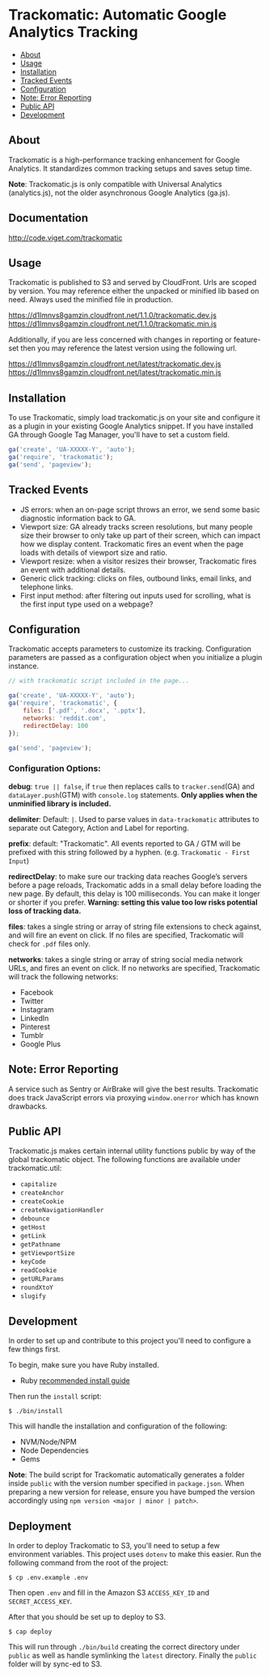 # Trackomatic: Automatic Google Analytics Tracking

* [About](#user-content-about)
* [Usage](#user-content-usage)
* [Installation](#user-content-installation)
* [Tracked Events](#user-content-tracked-events)
* [Configuration](#user-content-configuration)
* [Note: Error Reporting](#user-content-note-error-reporting)
* [Public API](#user-content-public-api)
* [Development](#user-content-development)

## About

Trackomatic is a high-performance tracking enhancement for Google Analytics. It standardizes common tracking setups and saves setup time. 

**Note**: Trackomatic.js is only compatible with Universal Analytics (analytics.js), not the older asynchronous Google Analytics (ga.js).


## Documentation

http://code.viget.com/trackomatic


## Usage

Trackomatic is published to S3 and served by CloudFront. Urls are scoped by version. You may reference either the unpacked or minified lib based on need. Always used the minified file in production.

https://d1lmnvs8gamzin.cloudfront.net/1.1.0/trackomatic.dev.js
https://d1lmnvs8gamzin.cloudfront.net/1.1.0/trackomatic.min.js

Additionally, if you are less concerned with changes in reporting or feature-set then you may reference the latest version using the following url.

https://d1lmnvs8gamzin.cloudfront.net/latest/trackomatic.dev.js
https://d1lmnvs8gamzin.cloudfront.net/latest/trackomatic.min.js


## Installation

To use Trackomatic, simply load trackomatic.js on your site and configure it as a plugin in your existing Google Analytics snippet. If you have installed GA through Google Tag Manager, you'll have to set a custom field.

```javascript
ga('create', 'UA-XXXXX-Y', 'auto');
ga('require', 'trackomatic');
ga('send', 'pageview');
```


## Tracked Events

* JS errors: when an on-page script throws an error, we send some basic diagnostic information back to GA.
* Viewport size: GA already tracks screen resolutions, but many people size their browser to only take up part of their screen, which can impact how we display content. Trackomatic fires an event when the page loads with details of viewport size and ratio.
* Viewport resize: when a visitor resizes their browser, Trackomatic fires an event with additional details.
* Generic click tracking: clicks on files, outbound links, email links, and telephone links.
* First input method: after filtering out inputs used for scrolling, what is the first input type used on a webpage?


## Configuration

Trackomatic accepts parameters to customize its tracking. Configuration parameters are passed as a configuration object when you initialize a plugin instance.

```javascript
// with trackomatic script included in the page...

ga('create', 'UA-XXXXX-Y', 'auto');
ga('require', 'trackomatic', {
    files: ['.pdf', '.docx', '.pptx'], 
    networks: 'reddit.com', 
    redirectDelay: 100
});

ga('send', 'pageview');
```


### Configuration Options:

**debug**: `true || false`, if `true` then replaces calls to `tracker.send`(GA) and `dataLayer.push`(GTM) with `console.log` statements. **Only applies when the unminified library is included.**

**delimiter**: Default: `|`. Used to parse values in `data-trackomatic` attributes to separate out Category, Action and Label for reporting.

**prefix**: default: "Trackomatic". All events reported to GA / GTM will be prefixed with this string followed by a hyphen. (e.g. `Trackomatic - First Input`)

**redirectDelay**: to make sure our tracking data reaches Google’s servers before a page reloads, Trackomatic adds in a small delay before loading the new page. By default, this delay is 100 milliseconds. You can make it longer or shorter if you prefer. **Warning: setting this value too low risks potential loss of tracking data.**

**files**: takes a single string or array of string file extensions to check against, and will fire an event on click. If no files are specified, Trackomatic will check for `.pdf` files only.

**networks**: takes a single string or array of string social media network URLs, and fires an event on click. If no networks are specified, Trackomatic will track the following networks:

* Facebook
* Twitter
* Instagram
* LinkedIn
* Pinterest
* Tumblr
* Google Plus


## Note: Error Reporting

A service such as Sentry or AirBrake will give the best results. Trackomatic does track JavaScript errors via proxying `window.onerror` which has known drawbacks.


## Public API

Trackomatic.js makes certain internal utility functions public by way of the global trackomatic object. The following functions are available under trackomatic.util:

* `capitalize`
* `createAnchor`
* `createCookie`
* `createNavigationHandler`
* `debounce`
* `getHost`
* `getLink`
* `getPathname`
* `getViewportSize`
* `keyCode`
* `readCookie`
* `getURLParams`
* `roundXtoY`
* `slugify`


## Development

In order to set up and contribute to this project you'll need to configure a few things first. 

To begin, make sure you have Ruby installed.

* Ruby [recommended install guide](https://gorails.com/setup/osx/10.9-mavericks)

Then run the `install` script:

    $ ./bin/install

This will handle the installation and configuration of the following:

* NVM/Node/NPM
* Node Dependencies
* Gems

**Note**: The build script for Trackomatic automatically generates a folder inside `public` with the version number specified in `package.json`. When preparing a new version for release, ensure you have bumped the version accordingly using `npm version <major | minor | patch>`.


## Deployment

In order to deploy Trackomatic to S3, you'll need to setup a few environment variables. This project uses `dotenv` to make this easier. Run the following command from the root of the project:

    $ cp .env.example .env

Then open `.env` and fill in the Amazon S3 `ACCESS_KEY_ID` and `SECRET_ACCESS_KEY`.

After that you should be set up to deploy to S3.

    $ cap deploy

This will run through `./bin/build` creating the correct directory under `public` as well as handle symlinking the `latest` directory. Finally the `public` folder will by sync-ed to S3.
